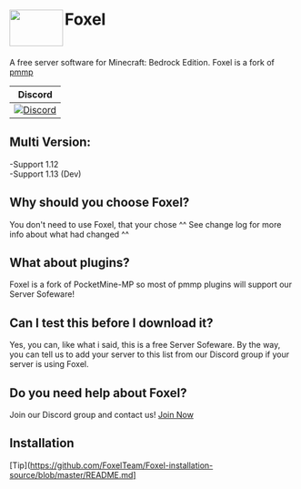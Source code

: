 <h1>Foxel<img src="https://i.ibb.co/VJ8ds1v/abc.png" height="64" width="94" align="left"></img></h1>
<br />

A free server software for Minecraft: Bedrock Edition. Foxel is a fork of [pmmp](https://github.com/pmmp/PocketMine-MP)

| Discord | 
| :---: |
| [![Discord](https://img.shields.io/discord/427472879072968714.svg?style=flat-square&label=discord&colorB=7289da)](https://discord.gg/uK7Qgr4)|

## Multi Version:
-Support 1.12 <br />
-Support 1.13 (Dev)
## Why should you choose Foxel?

You don't need to use Foxel, that your chose ^^
See change log for more info about what had changed ^^

## What about plugins?

Foxel is a fork of PocketMine-MP so most of pmmp plugins will support our Server Sofeware!

## Can I test this before I download it?

Yes, you can, like what i said, this is a free Server Sofeware.
By the way, you can tell us to add your server to this list from our Discord group if your server is using Foxel.

## Do you need help about Foxel?
Join our Discord group and contact us!
[Join Now](https://discord.gg/uK7Qgr4)
## Installation 
[Tip](https://github.com/FoxelTeam/Foxel-installation-source/blob/master/README.md]
